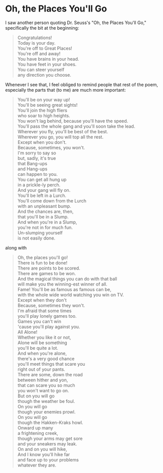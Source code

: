 # Oh, the Places You'll Go

I saw another person quoting Dr. Seuss's "Oh, the Places You'll Go," specifically the bit
at the beginning:

> Congratulations!  
> Today is your day.  
> You're off to Great Places!  
> You're off and away!  
> You have brains in your head.  
> You have feet in your shoes.  
> You can steer yourself  
> any direction you choose.

Whenever I see that, I feel obliged to remind people that rest of the poem, especially the
parts that (to me) are much more important:

> You'll be on your way up!  
> You'll be seeing great sights!  
> You'll join the high fliers  
> who soar to high heights.  
> You won't lag behind, because you'll have the speed.  
> You'll pass the whole gang and you'll soon take the lead.  
> Wherever you fly, you'll be best of the best.  
> Wherever you go, you will top all the rest.  
> Except when you don't.  
> Because, sometimes, you won't.  
> I'm sorry to say so  
> but, sadly, it's true  
> that Bang-ups  
> and Hang-ups  
> can happen to you.  
> You can get all hung up  
> in a prickle-ly perch.  
> And your gang will fly on.  
> You'll be left in a Lurch.  
> You'll come down from the Lurch  
> with an unpleasant bump.  
> And the chances are, then,  
> that you'll be in a Slump.  
> And when you're in a Slump,  
> you're not in for much fun.  
> Un-slumping yourself  
> is not easily done.  
  
along with

> Oh, the places you'll go!  
> There is fun to be done!  
> There are points to be scored.  
> There are games to be won.  
> And the magical things you can do with that ball  
> will make you the winning-est winner of all.  
> Fame! You'll be as famous as famous can be,  
> with the whole wide world watching you win on TV.  
> Except when they don't  
> Because, sometimes they won't.  
> I'm afraid that some times  
> you'll play lonely games too.  
> Games you can't win  
> 'cause you'll play against you.  
> All Alone!  
> Whether you like it or not,  
> Alone will be something  
> you'll be quite a lot.  
> And when you're alone,  
>there's a very good chance  
> you'll meet things that scare you  
> right out of your pants.  
> There are some, down the road  
> between hither and yon,     
> that can scare you so much  
> you won't want to go on.    
> But on you will go  
> though the weather be foul.  
> On you will go  
> though your enemies prowl.  
> On you will go  
> though the Hakken-Kraks howl.  
> Onward up many  
> a frightening creek,  
> though your arms may get sore  
> and your sneakers may leak.   
> On and on you will hike,  
> And I know you'll hike far  
> and face up to your problems  
> whatever they are.  